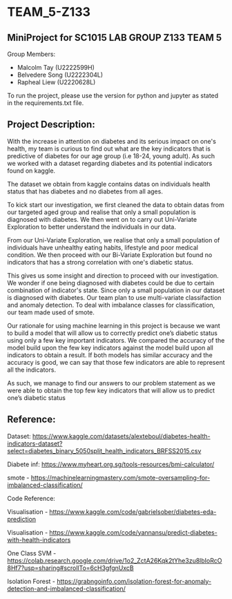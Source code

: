 # TEAM_5-Z133
## MiniProject for SC1015 LAB GROUP Z133 TEAM 5

Group Members: 
- Malcolm Tay (U2222599H) 
- Belvedere Song (U2222304L) 
- Rapheal Liew (U2220628L) 

To run the project, please use the version for python and jupyter as stated in the requirements.txt file. 

## Project Description: 

With the increase in attention on diabetes and its serious impact on one's health, my team is curious to find out what are the key indicators that is predictive of diabetes for our age group (i.e 18-24, young adult). As such we worked with a dataset regarding diabetes and its potential indicators found on kaggle.

The dataset we obtain from kaggle contains datas on individuals health status that has diabetes and no diabetes from all ages.

To kick start our investigation, we first cleaned the data to obtain datas from our targeted aged group and realise that only a small population is diagnosed with diabetes. We then went on to carry out Uni-Variate Exploration to better understand the individuals in our data.

From our Uni-Variate Exploration, we realise that only a small population of individuals have unhealthy eating habits, lifestyle and poor medical condition. We then proceed with our Bi-Variate Exploration but found no indicators that has a strong correlation with one's diabetic status.

This gives us some insight and direction to proceed with our investigation. We wonder if one being diagnosed with diabetes could be due to certain combination of indicator's state. Since only a small population in our dataset is diagnosed with diabetes. Our team plan to use multi-variate classifaction and anomaly detection. To deal with imbalance classes for classification, our team made used of smote.

Our rationale for using machine learning in this project is because we want to build a model that will allow us to correctly predict one’s diabetic status using only a few key important indicators. We compared the accuracy of the model build upon the few key indicators against the model build upon all indicators to obtain a result. If both models has similar accuracy and the accuracy is good, we can say that those few indicators are able to represent all the indicators.

As such, we manage to find our answers to our problem statement as we were able to obtain the top few key indicators that will allow us to predict one’s diabetic status 

## Reference: 
Dataset: https://www.kaggle.com/datasets/alexteboul/diabetes-health-indicators-dataset?select=diabetes_binary_5050split_health_indicators_BRFSS2015.csv

Diabete inf: https://www.myheart.org.sg/tools-resources/bmi-calculator/

smote - https://machinelearningmastery.com/smote-oversampling-for-imbalanced-classification/

Code Reference: 

Visualisation -  https://www.kaggle.com/code/gabrielsober/diabetes-eda-prediction

Visualisation - https://www.kaggle.com/code/yannansu/predict-diabetes-with-health-indicators

One Class SVM -  https://colab.research.google.com/drive/1o2_ZctA26Kqk2tYhe3zu8lbIoRcO8Hf7?usp=sharing#scrollTo=6cH3gfgnUxcB

Isolation Forest - https://grabngoinfo.com/isolation-forest-for-anomaly-detection-and-imbalanced-classification/
